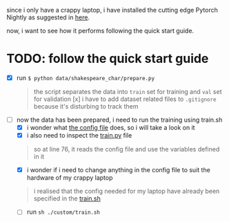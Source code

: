 since i only have a crappy laptop, i have installed the cutting edge Pytorch Nightly as suggested in [here](/README.md).

now, i want to see how it performs following the quick start guide.

# TODO: follow the quick start guide

- [x] run `$ python data/shakespeare_char/prepare.py`
  > the script separates the data into `train` set for training and `val` set for validation
  [x] i have to add dataset related files to `.gitignore` because it's disturbing to track them
- [ ] now the data has been prepared, i need to run the training using train.sh
  - [x] i wonder what [the config file](/config/train_shakespeare_char.py) does, so i will take a look on it
  - [x] i also need to inspect the [train.py](/train.py) file
  > so at line 76, it reads the config file and use the variables defined in it
  - [x] i wonder if i need to change anything in the config file to suit the hardware of my crappy laptop
  > i realised that the config needed for my laptop have already been specified in the [train.sh](/custom/train.sh)
  - [ ] run `sh ./custom/train.sh`